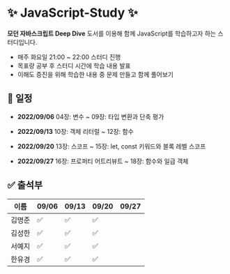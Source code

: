 # :sparkles: JavaScript-Study :sparkles:
 **모던 자바스크립트 Deep Dive** 도서를 이용해 함께 JavaScript를 학습하고자 하는 스터디입니다.
 
 - 매주 화요일 21:00 ~ 22:00 스터디 진행
 - 목표량 공부 후 스터디 시간에 학습 내용 발표
 - 이해도 증진을 위해 학습한 내용 중 문제 만들고 함께 풀어보기


## :date: 일정
- **2022/09/06**
	04장: 변수 ~ 09장: 타입 변환과 단축 평가

- **2022/09/13**
	10장: 객체 리터럴 ~ 12장: 함수

- **2022/09/20**
	13장: 스코프 ~ 15장: let, const 키워드와 블록 레벨 스코프

- **2022/09/27**
	16장: 프로퍼티 어트리뷰트 ~ 18장: 함수와 일급 객체


## :white_check_mark: 출석부
|이름|09/06|09/13|09/20|09/27|
|------|--|--|--|--|
|김명준| :white_check_mark: | :white_check_mark: | :white_check_mark: |
|김성한| :white_check_mark: | :white_check_mark: | :white_check_mark: |
|서예지| :white_check_mark: | :white_check_mark: | :white_check_mark: |
|한유경| :white_check_mark: | :white_check_mark: | :white_check_mark: |
